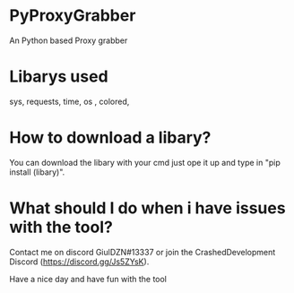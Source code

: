 # PyProxyGrabber
An Python based Proxy grabber

# Libarys used
sys, 
requests, 
time, 
os , 
colored, 

# How to download a libary?

You can download the libary with your cmd just ope it up and type in "pip install (libary)".

# What should I do when i have issues with the tool?
Contact me on discord GiulDZN#13337 or join the CrashedDevelopment Discord (https://discord.gg/Js5ZYsK).

Have a nice day and have fun with the tool
